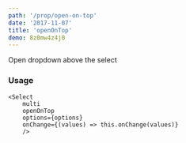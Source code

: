 ```yaml
---
path: '/prop/open-on-top'
date: '2017-11-07'
title: 'openOnTop'
demo: 8z0mw4z4j0
---
```


Open dropdown above the select

### Usage

```
<Select
	multi
	openOnTop
	options={options}
	onChange={(values) => this.onChange(values)}
	/>
```
